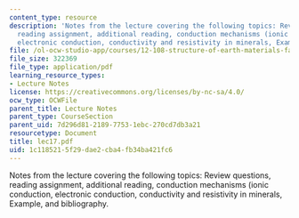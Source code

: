 ```yaml
---
content_type: resource
description: 'Notes from the lecture covering the following topics: Review questions,
  reading assignment, additional reading, conduction mechanisms (ionic conduction,
  electronic conduction, conductivity and resistivity in minerals, Example, and bibliography.'
file: /ol-ocw-studio-app/courses/12-108-structure-of-earth-materials-fall-2004/1c1185215f29dae2cba4fb34ba421fc6_lec17.pdf
file_size: 322369
file_type: application/pdf
learning_resource_types:
- Lecture Notes
license: https://creativecommons.org/licenses/by-nc-sa/4.0/
ocw_type: OCWFile
parent_title: Lecture Notes
parent_type: CourseSection
parent_uid: 7d296d81-2189-7753-1ebc-270cd7db3a21
resourcetype: Document
title: lec17.pdf
uid: 1c118521-5f29-dae2-cba4-fb34ba421fc6
---
```

Notes from the lecture covering the following topics: Review questions, reading assignment, additional reading, conduction mechanisms (ionic conduction, electronic conduction, conductivity and resistivity in minerals, Example, and bibliography.